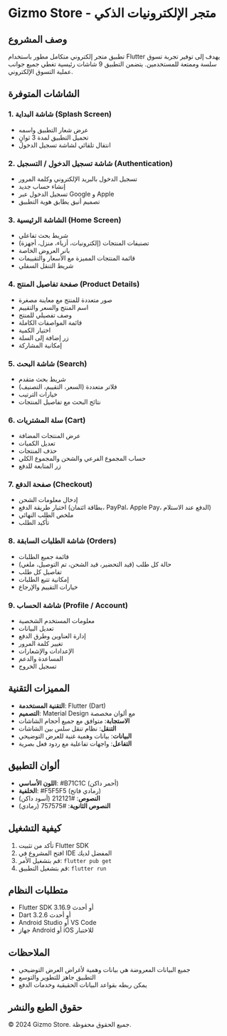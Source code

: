 # Gizmo Store - متجر الإلكترونيات الذكي

## وصف المشروع

تطبيق متجر إلكتروني متكامل مطور باستخدام Flutter يهدف إلى توفير تجربة تسوق سلسة وممتعة للمستخدمين. يتضمن التطبيق 9 شاشات رئيسية تغطي جميع جوانب عملية التسوق الإلكتروني.

## الشاشات المتوفرة

### 1. شاشة البداية (Splash Screen)
- عرض شعار التطبيق واسمه
- تحميل التطبيق لمدة 3 ثوانٍ
- انتقال تلقائي لشاشة تسجيل الدخول

### 2. شاشة تسجيل الدخول / التسجيل (Authentication)
- تسجيل الدخول بالبريد الإلكتروني وكلمة المرور
- إنشاء حساب جديد
- تسجيل الدخول عبر Google و Apple
- تصميم أنيق يطابق هوية التطبيق

### 3. الشاشة الرئيسية (Home Screen)
- شريط بحث تفاعلي
- تصنيفات المنتجات (إلكترونيات، أزياء، منزل، أجهزة)
- بانر العروض الخاصة
- قائمة المنتجات المميزة مع الأسعار والتقييمات
- شريط التنقل السفلي

### 4. صفحة تفاصيل المنتج (Product Details)
- صور متعددة للمنتج مع معاينة مصغرة
- اسم المنتج والسعر والتقييم
- وصف تفصيلي للمنتج
- قائمة المواصفات الكاملة
- اختيار الكمية
- زر إضافة إلى السلة
- إمكانية المشاركة

### 5. شاشة البحث (Search)
- شريط بحث متقدم
- فلاتر متعددة (السعر، التقييم، التصنيف)
- خيارات الترتيب
- نتائج البحث مع تفاصيل المنتجات

### 6. سلة المشتريات (Cart)
- عرض المنتجات المضافة
- تعديل الكميات
- حذف المنتجات
- حساب المجموع الفرعي والشحن والمجموع الكلي
- زر المتابعة للدفع

### 7. صفحة الدفع (Checkout)
- إدخال معلومات الشحن
- اختيار طريقة الدفع (بطاقة ائتمان، PayPal، Apple Pay، الدفع عند الاستلام)
- ملخص الطلب النهائي
- تأكيد الطلب

### 8. شاشة الطلبات السابقة (Orders)
- قائمة جميع الطلبات
- حالة كل طلب (قيد التحضير، قيد الشحن، تم التوصيل، ملغي)
- تفاصيل كل طلب
- إمكانية تتبع الطلبات
- خيارات التقييم والإرجاع

### 9. شاشة الحساب (Profile / Account)
- معلومات المستخدم الشخصية
- تعديل البيانات
- إدارة العناوين وطرق الدفع
- تغيير كلمة المرور
- الإعدادات والإشعارات
- المساعدة والدعم
- تسجيل الخروج

## المميزات التقنية

- **التقنية المستخدمة**: Flutter (Dart)
- **التصميم**: Material Design مع ألوان مخصصة
- **الاستجابة**: متوافق مع جميع أحجام الشاشات
- **التنقل**: نظام تنقل سلس بين الشاشات
- **البيانات**: بيانات وهمية غنية للعرض التوضيحي
- **التفاعل**: واجهات تفاعلية مع ردود فعل بصرية

## ألوان التطبيق

- **اللون الأساسي**: #B71C1C (أحمر داكن)
- **الخلفية**: #F5F5F5 (رمادي فاتح)
- **النصوص**: #212121 (أسود داكن)
- **النصوص الثانوية**: #757575 (رمادي)

## كيفية التشغيل

1. تأكد من تثبيت Flutter SDK
2. افتح المشروع في IDE المفضل لديك
3. قم بتشغيل الأمر: `flutter pub get`
4. قم بتشغيل التطبيق: `flutter run`

## متطلبات النظام

- Flutter SDK 3.16.9 أو أحدث
- Dart 3.2.6 أو أحدث
- Android Studio أو VS Code
- جهاز Android أو iOS للاختبار

## الملاحظات

- جميع البيانات المعروضة هي بيانات وهمية لأغراض العرض التوضيحي
- التطبيق جاهز للتطوير والتوسع
- يمكن ربطه بقواعد البيانات الحقيقية وخدمات الدفع

## حقوق الطبع والنشر

© 2024 Gizmo Store. جميع الحقوق محفوظة.

